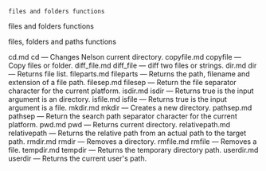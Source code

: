 

	
	files and folders functions

files and folders functions

files, folders and paths functions


cd.md cd</a> &#8212; <span class = "refentry-description">Changes Nelson current directory.
copyfile.md copyfile</a> &#8212; <span class = "refentry-description">Copy files or folder.
diff_file.md diff_file</a> &#8212; <span class = "refentry-description">diff two files or strings.
dir.md dir</a> &#8212; <span class = "refentry-description">Returns file list.
fileparts.md fileparts</a> &#8212; <span class = "refentry-description">Returns the path, filename and extension of a file path.
filesep.md filesep</a> &#8212; <span class = "refentry-description">Return the file separator character for the current platform.
isdir.md isdir</a> &#8212; <span class = "refentry-description">Returns true is the input argument is an directory.
isfile.md isfile</a> &#8212; <span class = "refentry-description">Returns true is the input argument is a file.
mkdir.md mkdir</a> &#8212; <span class = "refentry-description">Creates a new directory.
pathsep.md pathsep</a> &#8212; <span class = "refentry-description">Return the search path separator character for the current platform.
pwd.md pwd</a> &#8212; <span class = "refentry-description">Returns current directory.
relativepath.md relativepath</a> &#8212; <span class = "refentry-description">Returns the relative path from an actual path to the target path.
rmdir.md rmdir</a> &#8212; <span class = "refentry-description">Removes a directory.
rmfile.md rmfile</a> &#8212; <span class = "refentry-description">Removes a file.
tempdir.md tempdir</a> &#8212; <span class = "refentry-description">Returns the temporary directory path.
userdir.md userdir</a> &#8212; <span class = "refentry-description">Returns the current user's path.



